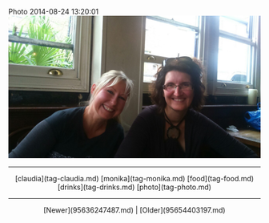 <!--
title: Photo 2014-08-24 13
date: 2020-06-28T14:38:48.465Z
tags: claudia, monika, food, drinks, photo
-->

Photo 2014-08-24 13:20:01
![](95636419257-0.jpg)

<!--BOTTOM-POST-NAVIGATION-->
---

<center>[claudia](tag-claudia.md) [monika](tag-monika.md) [food](tag-food.md) [drinks](tag-drinks.md) [photo](tag-photo.md)</center>

---

<center>[Newer](95636247487.md) | [Older](95654403197.md)</center>